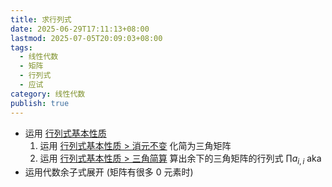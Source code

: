 ```yaml
---
title: 求行列式
date: 2025-06-29T17:11:13+08:00
lastmod: 2025-07-05T20:09:03+08:00
tags:
  - 线性代数
  - 矩阵
  - 行列式
  - 应试
category: 线性代数
publish: true
---
```


- 运用 [行列式基本性质](./%E8%A1%8C%E5%88%97%E5%BC%8F%E5%9F%BA%E6%9C%AC%E6%80%A7%E8%B4%A8.md)
	1. 运用 [行列式基本性质 > 消元不变](./%E8%A1%8C%E5%88%97%E5%BC%8F%E5%9F%BA%E6%9C%AC%E6%80%A7%E8%B4%A8.md#yuan) 化简为三角矩阵
	2. 运用 [行列式基本性质 > 三角简算](./%E8%A1%8C%E5%88%97%E5%BC%8F%E5%9F%BA%E6%9C%AC%E6%80%A7%E8%B4%A8.md#) 算出余下的三角矩阵的行列式 $\prod a_{i,i}$ aka 
- 运用代数余子式展开 (矩阵有很多 $0$ 元素时)


